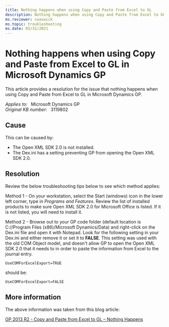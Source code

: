 ```yaml
---
title: Nothing happens when using Copy and Paste from Excel to GL
description: Nothing happens when using Copy and Paste from Excel to GL in Microsoft Dynamics GP. Provides a resolution.
ms.reviewer: cwaswick
ms.topic: troubleshooting
ms.date: 03/31/2021
---
```

# Nothing happens when using Copy and Paste from Excel to GL in Microsoft Dynamics GP

This article provides a resolution for the issue that nothing happens when using Copy and Paste from Excel to GL in Microsoft Dynamics GP.

_Applies to:_ &nbsp; Microsoft Dynamics GP  
_Original KB number:_ &nbsp; 3119802

## Cause

This can be caused by:

- The Open XML SDK 2.0 is not installed.
- The Dex.ini has a setting preventing GP from opening the Open XML SDK 2.0.

## Resolution

Review the below troubleshooting tips below to see which method applies:

Method 1 - On your workstation, select the Start (windows) icon in the lower left corner, type in *Programs and Features*. Review the list of installed products to make sure Open XML SDK 2.0 for Microsoft Office is listed. If it is not listed, you will need to install it.

Method 2 - Browse out to your GP code folder (default location is C://Program Files (x86)/Microsoft Dynamics/Data) and right-click on the Dex.ini file and open it with Notepad. Look for the following setting in your Dex.ini and either remove it or set it to **FALSE**. This setting was used with the old COM Object model, and doesn't allow GP to open the Open XML SDK 2.0 that it needs to in order to paste the information from Excel to the journal entry.

```console
UseCOMForExcelExport=TRUE
```

should be:

```console
UseCOMForExcelExport=FALSE
```

## More information

The above information was taken from this blog article:

[GP 2013 R2 - Copy and Paste from Excel to GL – Nothing Happens](https://community.dynamics.com/blogs/post/?postid=025fef3d-71ca-4629-bbb0-c69ef31a7883)
